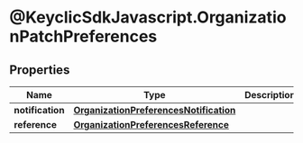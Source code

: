 # @KeyclicSdkJavascript.OrganizationPatchPreferences

## Properties
Name | Type | Description | Notes
------------ | ------------- | ------------- | -------------
**notification** | [**OrganizationPreferencesNotification**](OrganizationPreferencesNotification.md) |  | [optional] 
**reference** | [**OrganizationPreferencesReference**](OrganizationPreferencesReference.md) |  | [optional] 


